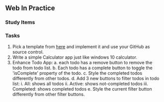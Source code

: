 ## Web In Practice

### Study Items  <!-- omit in toc -->


### Tasks  <!-- omit in toc -->

1. Pick a template from [here](https://colorlib.com/wp/free-html5-admin-dashboard-templates/) and implement it and use your GitHub as source control.
2. Write a simple Calculator app just like windows 10 calculator.
3. Enhance Todo App:
   a. each todo has a remove button to remove the todo from todo list.
   b. Each todo has a complete button to toggle the 'isComplete' property of the todo.
   c. Style the completed todos differently from other todos.
   d. Add 3 new buttons to filter todos in todo list:
      i. All: shows all todos
      ii. Active: shows not-completed todos
      iii. Completed: shows completed todos
   e. Style the current filter button differently from other filter buttons.
